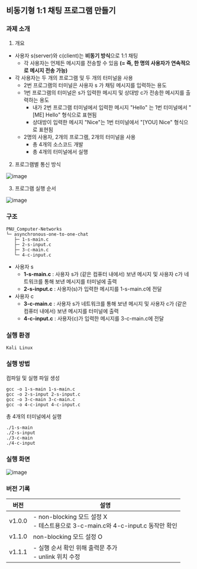 ## 비동기형 1:1 채팅 프로그램 만들기
### 과제 소개
1. 개요
- 사용자 s(server)와 c(client)는 **비동기 방식**으로 1:1 채팅
    - 각 사용자는 언제든 메시지를 전송할 수 있음 **(= 즉, 한 명의 사용자가 연속적으로 메시지 전송 가능)**
- 각 사용자는 두 개의 프로그램 및 두 개의 터미널을 사용
    - 2번 프로그램의 터미널은 사용자 s 가 채팅 메시지를 입력하는 용도
    - 1번 프로그램의 터미널은 s가 입력한 메시지 및 상대방 c가 전송한 메시지를 출력하는 용도
        - 내가 2번 프로그램 터미널에서 입력한 메시지 "Hello" 는 1번 터미널에서 "[ME] Hello" 형식으로 표현됨
        - 상대방이 입력한 메시지 "Nice"는 1번 터미널에서 "[YOU] Nice" 형식으로 표현됨
    - 2명의 사용자, 2개의 프로그램, 2개의 터미널을 사용
        - 총 4개의 소스코드 개발
        - 총 4개의 터미널에서 실행


2. 프로그램별 통신 방식
   
![image](https://github.com/dlwltn0430/PNU_Computer-Networks/assets/101401447/f323f49f-81d0-422b-9ff9-f82f7d761be0)


3. 프로그램 실행 순서
   
![image](https://github.com/dlwltn0430/PNU_Computer-Networks/assets/101401447/a2b831a0-99fa-4d94-88ca-28462c759287)


### 구조
```
PNU_Computer-Networks
└─ asynchronous-one-to-one-chat
   ├─ 1-s-main.c
   ├─ 2-s-input.c
   ├─ 3-c-main.c
   └─ 4-c-input.c
```
- 사용자 s 
    - **1-s-main.c** : 사용자 s가 (같은 컴퓨터 내에서) 보낸 메시지 및 사용자 c가 네트워크를 통해 보낸 메시지를 터미널에 출력
    - **2-s-input.c** : 사용자(s)가 입력한 메시지를 1-s-main.c에 전달
- 사용자 c
    - **3-c-main.c** : 사용자 s가 네트워크를 통해 보낸 메시지 및 사용자 c가 (같은 컴퓨터 내에서) 보낸 메시지를 터미널에 출력
    - **4-c-input.c** : 사용자(c)가 입력한 메시지를 3-c-main.c에 전달

### 실행 환경
```Kali Linux```

### 실행 방법
컴파일 및 실행 파일 생성
```
gcc -o 1-s-main 1-s-main.c
gcc -o 2-s-input 2-s-input.c
gcc -o 3-c-main 3-c-main.c
gcc -o 4-c-input 4-c-input.c
```
총 4개의 터미널에서 실행
```
./1-s-main
./2-s-input
./3-c-main
./4-c-input
```

### 실행 화면
![image](https://github.com/dlwltn0430/PNU_Computer-Networks/assets/101401447/3ccc82ae-0f2e-48bd-9e3f-6d999e16ab5c)

###  버전 기록
|버전|설명|
|--|--|
|v1.0.0|- non-blocking 모드 설정 X <br /> - 테스트용으로 3-c-main.c와 4-c-input.c 동작만 확인|
|v1.1.0|non-blocking 모드 설정 O|
|v1.1.1|- 실행 순서 확인 위해 출력문 추가 <br /> - unlink 위치 수정|
